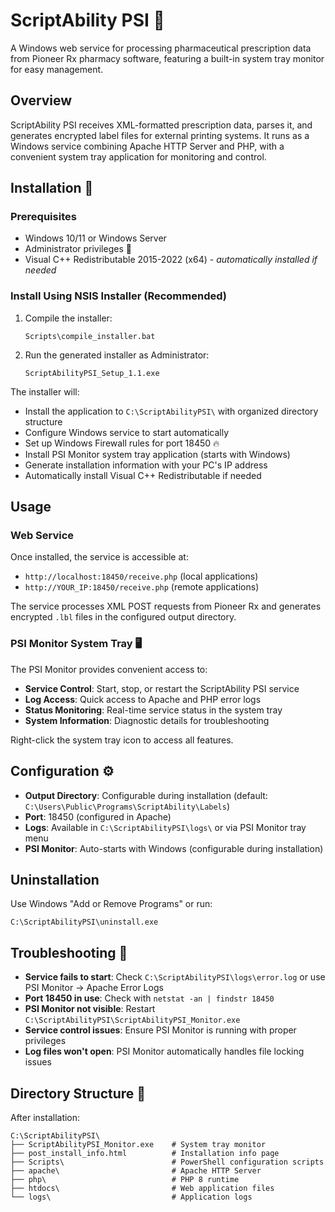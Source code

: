 # ScriptAbility PSI 💊

A Windows web service for processing pharmaceutical prescription data from Pioneer Rx pharmacy software, featuring a built-in system tray monitor for easy management.

## Overview

ScriptAbility PSI receives XML-formatted prescription data, parses it, and generates encrypted label files for external printing systems. It runs as a Windows service combining Apache HTTP Server and PHP, with a convenient system tray application for monitoring and control.

## Installation 🚀

### Prerequisites
- Windows 10/11 or Windows Server
- Administrator privileges 🔑
- Visual C++ Redistributable 2015-2022 (x64) - *automatically installed if needed*

### Install Using NSIS Installer (Recommended)

1. Compile the installer:
   ```batch
   Scripts\compile_installer.bat
   ```

2. Run the generated installer as Administrator:
   ```
   ScriptAbilityPSI_Setup_1.1.exe
   ```

The installer will:
- Install the application to `C:\ScriptAbilityPSI\` with organized directory structure
- Configure Windows service to start automatically
- Set up Windows Firewall rules for port 18450 🔥
- Install PSI Monitor system tray application (starts with Windows)
- Generate installation information with your PC's IP address
- Automatically install Visual C++ Redistributable if needed

## Usage

### Web Service
Once installed, the service is accessible at:
- `http://localhost:18450/receive.php` (local applications)
- `http://YOUR_IP:18450/receive.php` (remote applications)

The service processes XML POST requests from Pioneer Rx and generates encrypted `.lbl` files in the configured output directory.

### PSI Monitor System Tray 🖥️
The PSI Monitor provides convenient access to:
- **Service Control**: Start, stop, or restart the ScriptAbility PSI service
- **Log Access**: Quick access to Apache and PHP error logs
- **Status Monitoring**: Real-time service status in the system tray
- **System Information**: Diagnostic details for troubleshooting

Right-click the system tray icon to access all features.

## Configuration ⚙️

- **Output Directory**: Configurable during installation (default: `C:\Users\Public\Programs\ScriptAbility\Labels`)
- **Port**: 18450 (configured in Apache)
- **Logs**: Available in `C:\ScriptAbilityPSI\logs\` or via PSI Monitor tray menu
- **PSI Monitor**: Auto-starts with Windows (configurable during installation)

## Uninstallation

Use Windows "Add or Remove Programs" or run:
```
C:\ScriptAbilityPSI\uninstall.exe
```

## Troubleshooting 🔧

- **Service fails to start**: Check `C:\ScriptAbilityPSI\logs\error.log` or use PSI Monitor → Apache Error Logs
- **Port 18450 in use**: Check with `netstat -an | findstr 18450`
- **PSI Monitor not visible**: Restart `C:\ScriptAbilityPSI\ScriptAbilityPSI_Monitor.exe`
- **Service control issues**: Ensure PSI Monitor is running with proper privileges
- **Log files won't open**: PSI Monitor automatically handles file locking issues

## Directory Structure 📁

After installation:
```
C:\ScriptAbilityPSI\
├── ScriptAbilityPSI_Monitor.exe    # System tray monitor
├── post_install_info.html          # Installation info page
├── Scripts\                        # PowerShell configuration scripts
├── apache\                         # Apache HTTP Server
├── php\                            # PHP 8 runtime
├── htdocs\                         # Web application files
└── logs\                           # Application logs
```

